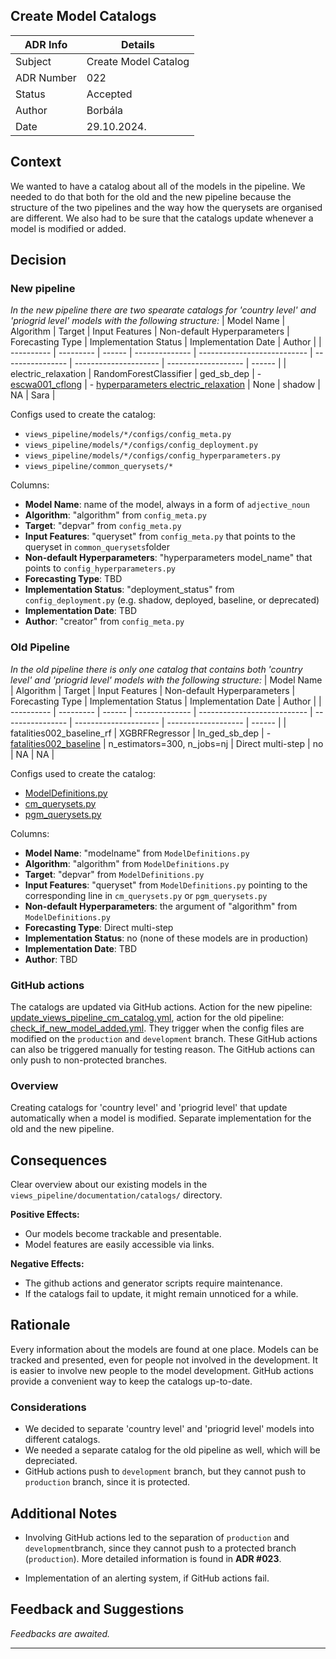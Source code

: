 

## Create Model Catalogs


| ADR Info            | Details           |
|---------------------|-------------------|
| Subject             | Create Model Catalog  |
| ADR Number          | 022  |
| Status              | Accepted   |
| Author              | Borbála   |
| Date                | 29.10.2024.     |

## Context
We wanted to have a catalog about all of the models in the pipeline. We needed to do that both for the old and the new pipeline because the structure of the two pipelines and the way how the querysets are organised are different. We also had to be sure that the catalogs update whenever a model is modified or added.

## Decision
### New pipeline
*In the new pipeline there are two spearate catalogs for 'country level' and 'priogrid level' models with the following structure:*
| Model Name | Algorithm | Target | Input Features | Non-default Hyperparameters | Forecasting Type | Implementation Status | Implementation Date | Author |
| ---------- | --------- | ------ | -------------- | --------------------------- | ---------------- | --------------------- | ------------------- | ------ |
| electric_relaxation | RandomForestClassifier | ged_sb_dep | - [escwa001_cflong](https://github.com/prio-data/views_pipeline/blob/main/common_querysets/queryset_electric_relaxation.py) | - [hyperparameters electric_relaxation](https://github.com/prio-data/views_pipeline/blob/main/models/electric_relaxation/configs/config_hyperparameters.py) | None | shadow | NA | Sara |

Configs used to create the catalog:
- `views_pipeline/models/*/configs/config_meta.py`
- `views_pipeline/models/*/configs/config_deployment.py`
- `views_pipeline/models/*/configs/config_hyperparameters.py`
- `views_pipeline/common_querysets/*`

Columns:
- **Model Name**: name of the model, always in a form of `adjective_noun`
- **Algorithm**: "algorithm" from `config_meta.py`
- **Target**: "depvar" from `config_meta.py`
- **Input Features**: "queryset" from `config_meta.py` that points to the queryset in `common_querysets`folder
- **Non-default Hyperparameters**: "hyperparameters model_name" that points to `config_hyperparameters.py`
- **Forecasting Type**: TBD
- **Implementation Status**: "deployment_status" from `config_deployment.py` (e.g. shadow, deployed, baseline, or deprecated)
- **Implementation Date**: TBD
- **Author**: "creator" from `config_meta.py`

### Old Pipeline
*In the old pipeline there is only one catalog that contains both  'country level' and 'priogrid level' models with the following structure:*
| Model Name | Algorithm | Target | Input Features | Non-default Hyperparameters | Forecasting Type | Implementation Status | Implementation Date | Author |
| ---------- | --------- | ------ | -------------- | --------------------------- | ---------------- | --------------------- | ------------------- | ------ |
| fatalities002_baseline_rf | XGBRFRegressor | ln_ged_sb_dep | - [fatalities002_baseline](https://github.com/prio-data/viewsforecasting/blob/main/Tools/cm_querysets.py#L16) | n_estimators=300, n_jobs=nj | Direct multi-step | no | NA | NA |

Configs used to create the catalog:
- [ModelDefinitions.py](https://github.com/prio-data/viewsforecasting/blob/main/SystemUpdates/ModelDefinitions.py)
- [cm_querysets.py](https://github.com/prio-data/viewsforecasting/blob/main/Tools/cm_querysets.py)
- [pgm_querysets.py](https://github.com/prio-data/viewsforecasting/blob/main/Tools/pgm_querysets.py)

Columns:
- **Model Name**: "modelname" from `ModelDefinitions.py`
- **Algorithm**: "algorithm" from `ModelDefinitions.py`
- **Target**: "depvar" from `ModelDefinitions.py`
- **Input Features**: "queryset" from `ModelDefinitions.py` pointing to the corresponding line in `cm_querysets.py` or `pgm_querysets.py`
- **Non-default Hyperparameters**: the argument of "algorithm" from `ModelDefinitions.py`
- **Forecasting Type**: Direct multi-step
- **Implementation Status**: no (none of these models are in production)
- **Implementation Date**: TBD
- **Author**: TBD

### GitHub actions
The catalogs are updated via GitHub actions. Action for the new pipeline: [update_views_pipeline_cm_catalog.yml](https://github.com/prio-data/viewsforecasting/blob/github_workflows/.github/workflows/update_views_pipeline_cm_catalog.yml), action for the old pipeline: [check_if_new_model_added.yml](https://github.com/prio-data/views_pipeline/blob/production/.github/workflows/check_if_new_model_added.yml). They trigger when the config files are modified on the `production` and `development` branch. These GitHub actions can also be triggered manually for testing reason. The GitHub actions can only push to non-protected branches.


### Overview
Creating catalogs for 'country level' and 'priogrid level' that update automatically when a model is modified. Separate implementation for the old and the new pipeline.


## Consequences
Clear overview about our existing models in the `views_pipeline/documentation/catalogs/` directory.

**Positive Effects:**
- Our models become trackable and presentable.
- Model features are easily accessible via links. 

**Negative Effects:**
- The github actions and generator scripts require maintenance.
- If the catalogs fail to update, it might remain unnoticed for a while.

## Rationale
Every information about the models are found at one place. Models can be tracked and presented, even for people not involved in the development. It is easier to involve new people to the model development. GitHub actions provide a convenient way to keep the catalogs up-to-date.


### Considerations
- We decided to separate 'country level' and 'priogrid level' models into different catalogs. 
- We needed a separate catalog for the old pipeline as well, which will be depreciated. 
- GitHub actions push to `development` branch, but they cannot push to `production` branch, since it is protected.



## Additional Notes
- Involving GitHub actions led to the separation of `production` and `development`branch, since they cannot push to a protected branch (`production`). More detailed information is found in **ADR #023**.

- Implementation of an alerting system, if GitHub actions fail.

## Feedback and Suggestions
*Feedbacks are awaited.*

---
